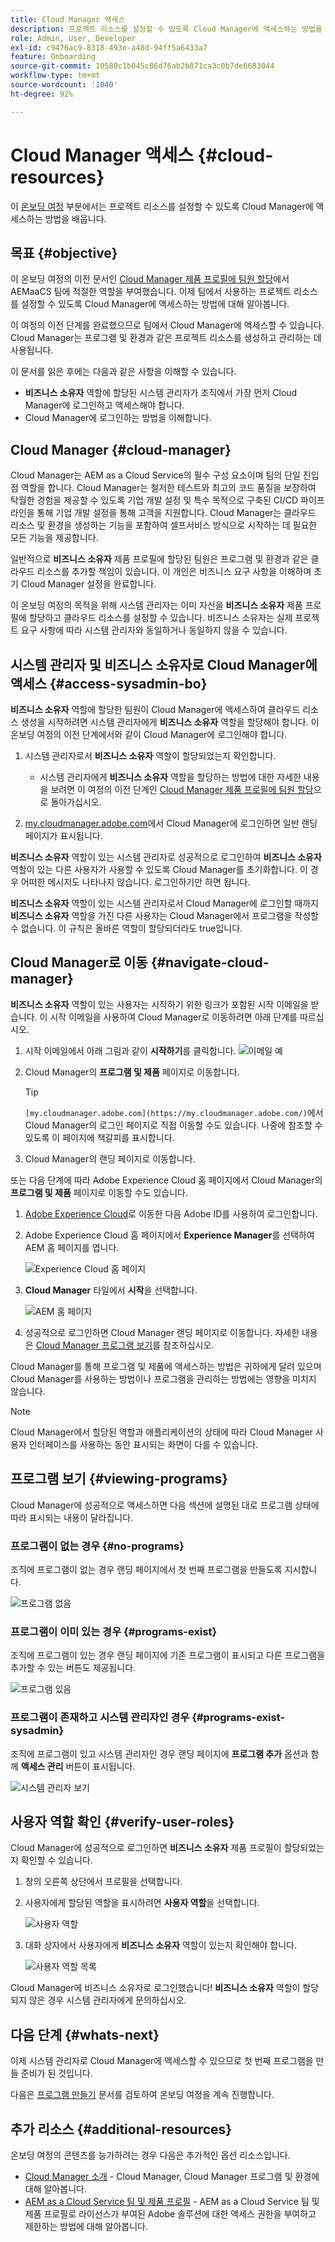 ```yaml
---
title: Cloud Manager 액세스
description: 프로젝트 리소스를 설정할 수 있도록 Cloud Manager에 액세스하는 방법을 알아봅니다.
role: Admin, User, Developer
exl-id: c9476ac9-8318-493e-a48d-94ff5a6433a7
feature: Onboarding
source-git-commit: 10580c1b045c86d76ab2b871ca3c0b7de6683044
workflow-type: tm+mt
source-wordcount: '1040'
ht-degree: 92%

---
```


# Cloud Manager 액세스 {#cloud-resources}

이 [온보딩 여정](overview.md) 부분에서는 프로젝트 리소스를 설정할 수 있도록 Cloud Manager에 액세스하는 방법을 배웁니다.

## 목표 {#objective}

이 온보딩 여정의 이전 문서인 [Cloud Manager 제품 프로필에 팀원 할당](assign-profiles-cloud-manager.md)에서 AEMaaCS 팀에 적절한 역할을 부여했습니다. 이제 팀에서 사용하는 프로젝트 리소스를 설정할 수 있도록 Cloud Manager에 액세스하는 방법에 대해 알아봅니다.

이 여정의 이전 단계를 완료했으므로 팀에서 Cloud Manager에 액세스할 수 있습니다. Cloud Manager는 프로그램 및 환경과 같은 프로젝트 리소스를 생성하고 관리하는 데 사용됩니다.

이 문서를 읽은 후에는 다음과 같은 사항을 이해할 수 있습니다.

* **비즈니스 소유자** 역할에 할당된 시스템 관리자가 조직에서 가장 먼저 Cloud Manager에 로그인하고 액세스해야 합니다.
* Cloud Manager에 로그인하는 방법을 이해합니다.

## Cloud Manager {#cloud-manager}

Cloud Manager는 AEM as a Cloud Service의 필수 구성 요소이며 팀의 단일 진입점 역할을 합니다. Cloud Manager는 철저한 테스트와 최고의 코드 품질을 보장하여 탁월한 경험을 제공할 수 있도록 기업 개발 설정 및 특수 목적으로 구축된 CI/CD 파이프라인을 통해 기업 개발 설정을 통해 고객을 지원합니다. Cloud Manager는 클라우드 리소스 및 환경을 생성하는 기능을 포함하여 셀프서비스 방식으로 시작하는 데 필요한 모든 기능을 제공합니다.

일반적으로 **비즈니스 소유자** 제품 프로필에 할당된 팀원은 프로그램 및 환경과 같은 클라우드 리소스를 추가할 책임이 있습니다. 이 개인은 비즈니스 요구 사항을 이해하며 초기 Cloud Manager 설정을 완료합니다.

이 온보딩 여정의 목적을 위해 시스템 관리자는 이미 자신을 **비즈니스 소유자** 제품 프로필에 할당하고 클라우드 리소스를 설정할 수 있습니다. 비즈니스 소유자는 실제 프로젝트 요구 사항에 따라 시스템 관리자와 동일하거나 동일하지 않을 수 있습니다.

## 시스템 관리자 및 비즈니스 소유자로 Cloud Manager에 액세스 {#access-sysadmin-bo}

**비즈니스 소유자** 역할에 할당한 팀원이 Cloud Manager에 액세스하여 클라우드 리소스 생성을 시작하려면 시스템 관리자에게 **비즈니스 소유자** 역할을 할당해야 합니다. 이 온보딩 여정의 이전 단계에서와 같이 Cloud Manager에 로그인해야 합니다.

1. 시스템 관리자로서 **비즈니스 소유자** 역할이 할당되었는지 확인합니다.

   * 시스템 관리자에게 **비즈니스 소유자** 역할을 할당하는 방법에 대한 자세한 내용을 보려면 이 여정의 이전 단계인 [Cloud Manager 제품 프로필에 팀원 할당](assign-profiles-cloud-manager.md)으로 돌아가십시오.

1. [my.cloudmanager.adobe.com](https://my.cloudmanager.adobe.com/)에서 Cloud Manager에 로그인하면 일반 랜딩 페이지가 표시됩니다.

**비즈니스 소유자** 역할이 있는 시스템 관리자로 성공적으로 로그인하여 **비즈니스 소유자** 역할이 있는 다른 사용자가 사용할 수 있도록 Cloud Manager를 초기화합니다. 이 경우 어떠한 메시지도 나타나지 않습니다. 로그인하기만 하면 됩니다.

**비즈니스 소유자** 역할이 있는 시스템 관리자로서 Cloud Manager에 로그인할 때까지 **비즈니스 소유자** 역할을 가진 다른 사용자는 Cloud Manager에서 프로그램을 작성할 수 없습니다. 이 규칙은 올바른 역할이 할당되더라도 true입니다.

## Cloud Manager로 이동 {#navigate-cloud-manager}

**비즈니스 소유자** 역할이 있는 사용자는 시작하기 위한 링크가 포함된 시작 이메일을 받습니다. 이 시작 이메일을 사용하여 Cloud Manager로 이동하려면 아래 단계를 따르십시오.

1. 시작 이메일에서 아래 그림과 같이 **시작하기**를 클릭합니다.
   ![이메일 예](/help/journey-onboarding/assets/get-started-email.png)

1. Cloud Manager의 **프로그램 및 제품** 페이지로 이동합니다.

   >[!TIP]
   >
   >`[my.cloudmanager.adobe.com](https://my.cloudmanager.adobe.com/)`에서 Cloud Manager의 로그인 페이지로 직접 이동할 수도 있습니다. 나중에 참조할 수 있도록 이 페이지에 책갈피를 표시합니다.

1. Cloud Manager의 랜딩 페이지로 이동합니다.

또는 다음 단계에 따라 Adobe Experience Cloud 홈 페이지에서 Cloud Manager의 **프로그램 및 제품** 페이지로 이동할 수도 있습니다.

1. [Adobe Experience Cloud](https://experience.adobe.com)로 이동한 다음 Adobe ID를 사용하여 로그인합니다.

1. Adobe Experience Cloud 홈 페이지에서 **Experience Manager**&#x200B;를 선택하여 AEM 홈 페이지를 엽니다.

   ![Experience Cloud 홈 페이지](/help/journey-onboarding/assets/setup-resources2.png)

1. **Cloud Manager** 타일에서 **시작**&#x200B;을 선택합니다.

   ![AEM 홈 페이지](/help/journey-onboarding/assets/setup-resources3.png)

1. 성공적으로 로그인하면 Cloud Manager 랜딩 페이지로 이동합니다. 자세한 내용은 [Cloud Manager 프로그램 보기](#viewing-programs)를 참조하십시오.

Cloud Manager를 통해 프로그램 및 제품에 액세스하는 방법은 귀하에게 달려 있으며 Cloud Manager를 사용하는 방법이나 프로그램을 관리하는 방법에는 영향을 미치지 않습니다.

>[!NOTE]
>
>Cloud Manager에서 할당된 역할과 애플리케이션의 상태에 따라 Cloud Manager 사용자 인터페이스를 사용하는 동안 표시되는 화면이 다를 수 있습니다.

## 프로그램 보기 {#viewing-programs}

Cloud Manager에 성공적으로 액세스하면 다음 섹션에 설명된 대로 프로그램 상태에 따라 표시되는 내용이 달라집니다.

### 프로그램이 없는 경우 {#no-programs}

조직에 프로그램이 없는 경우 랜딩 페이지에서 첫 번째 프로그램을 만들도록 지시합니다.

![프로그램 없음](/help/implementing/cloud-manager/getting-access-to-aem-in-cloud/assets/first_timelogin0.png)

### 프로그램이 이미 있는 경우 {#programs-exist}

조직에 프로그램이 있는 경우 랜딩 페이지에 기존 프로그램이 표시되고 다른 프로그램을 추가할 수 있는 버튼도 제공됩니다.

![프로그램 있음](/help/implementing/cloud-manager/getting-access-to-aem-in-cloud/assets/first_timelogin1.png)

### 프로그램이 존재하고 시스템 관리자인 경우 {#programs-exist-sysadmin}

조직에 프로그램이 있고 시스템 관리자인 경우 랜딩 페이지에 **프로그램 추가** 옵션과 함께 **액세스 관리** 버튼이 표시됩니다.

![시스템 관리자 보기](/help/implementing/cloud-manager/getting-access-to-aem-in-cloud/assets/admin-console-4.png)

## 사용자 역할 확인 {#verify-user-roles}

Cloud Manager에 성공적으로 로그인하면 **비즈니스 소유자** 제품 프로필이 할당되었는지 확인할 수 있습니다.

1. 창의 오른쪽 상단에서 프로필을 선택합니다.

1. 사용자에게 할당된 역할을 표시하려면 **사용자 역할**&#x200B;을 선택합니다.

   ![사용자 역할](/help/journey-onboarding/assets/setup-resources6.png)

1. 대화 상자에서 사용자에게 **비즈니스 소유자** 역할이 있는지 확인해야 합니다.

   ![사용자 역할 목록](/help/journey-onboarding/assets/setup-resources7.png)

Cloud Manager에 비즈니스 소유자로 로그인했습니다! **비즈니스 소유자** 역할이 할당되지 않은 경우 시스템 관리자에게 문의하십시오.

## 다음 단계 {#whats-next}

이제 시스템 관리자로 Cloud Manager에 액세스할 수 있으므로 첫 번째 프로그램을 만들 준비가 된 것입니다.

다음은 [프로그램 만들기](create-program.md) 문서를 검토하여 온보딩 여정을 계속 진행합니다.

## 추가 리소스 {#additional-resources}

온보딩 여정의 콘텐츠를 능가하려는 경우 다음은 추가적인 옵션 리소스입니다.

* [Cloud Manager 소개](/help/onboarding/cloud-manager-introduction.md) -
Cloud Manager, Cloud Manager 프로그램 및 환경에 대해 알아봅니다.
* [AEM as a Cloud Service 팀 및 제품 프로필](/help/onboarding/aem-cs-team-product-profiles.md) - AEM as a Cloud Service 팀 및 제품 프로필로 라이선스가 부여된 Adobe 솔루션에 대한 액세스 권한을 부여하고 제한하는 방법에 대해 알아봅니다.
<!-- ERROR: Not Found (HTTP error 404) * [AEM Champion Tips and Tricks - Cloud Manager UI](https://experienceleague.adobe.com/docs/experience-manager-learn/cloud-service/expert-resources/aem-champions/cloud-manager-ui.md) - Watch this video for an overview of Cloud Manager's UI from an AEM champion. -->
